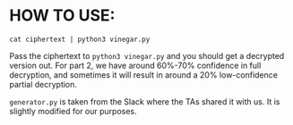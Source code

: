 

# HOW TO USE:

`cat ciphertext | python3 vinegar.py`

Pass the ciphertext to `python3 vinegar.py` and you should get a decrypted version out. For part 2, we have around 60%-70% confidence in full decryption, and sometimes it will result in around a 20% low-confidence partial decryption.

`generator.py` is taken from the Slack where the TAs shared it with us. It is slightly modified for our purposes.


